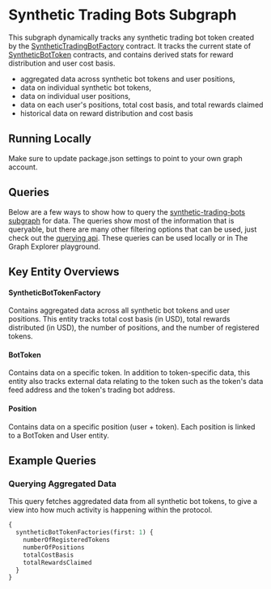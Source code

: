 # Synthetic Trading Bots Subgraph

This subgraph dynamically tracks any synthetic trading bot token created by the [SyntheticTradingBotFactory](https://github.com/Tradegen/synthetic-trading-bots/blob/main/contracts/SyntheticBotTokenFactory.sol) contract. It tracks the current state of [SyntheticBotToken](https://github.com/Tradegen/synthetic-trading-bots/blob/main/contracts/SyntheticBotToken.sol) contracts, and contains derived stats for reward distribution and user cost basis.

- aggregated data across synthetic bot tokens and user positions,
- data on individual synthetic bot tokens,
- data on individual user positions,
- data on each user's positions, total cost basis, and total rewards claimed
- historical data on reward distribution and cost basis

## Running Locally

Make sure to update package.json settings to point to your own graph account.

## Queries

Below are a few ways to show how to query the [synthetic-trading-bots subgraph](https://thegraph.com/hosted-service/subgraph/tradegen/synthetic-trading-bots) for data. The queries show most of the information that is queryable, but there are many other filtering options that can be used, just check out the [querying api](https://thegraph.com/docs/graphql-api). These queries can be used locally or in The Graph Explorer playground.

## Key Entity Overviews

#### SyntheticBotTokenFactory

Contains aggregated data across all synthetic bot tokens and user positions. This entity tracks total cost basis (in USD), total rewards distributed (in USD), the number of positions, and the number of registered tokens.

#### BotToken

Contains data on a specific token. In addition to token-specific data, this entity also tracks external data relating to the token such as the token's data feed address and the token's trading bot address.

#### Position

Contains data on a specific position (user + token). Each position is linked to a BotToken and User entity.

## Example Queries

### Querying Aggregated Data

This query fetches aggredated data from all synthetic bot tokens, to give a view into how much activity is happening within the protocol.

```graphql
{
  syntheticBotTokenFactories(first: 1) {
    numberOfRegisteredTokens
    numberOfPositions
    totalCostBasis
    totalRewardsClaimed
  }
}
```
